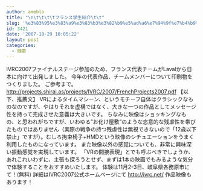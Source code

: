 ```yaml
---
author: ameblo
title: "\n\t\t\t\tフランス学生紹介\t\t"
slug: '%e3%83%95%e3%83%a9%e3%83%b3%e3%82%b9%e5%ad%a6%e7%94%9f%e7%b4%b9%e4%bb%8b'
id: 3421
date: '2007-10-29 10:05:22'
layout: post
categories:
  - 随筆
---
```


IVRC2007ファイナルステージ参加のため、フランス代表チームがLavalから日本に向けて出発しました。 今年の代表作品、チームメンバーについて印刷物をつくりました。 ご参考まで。 http://projects.shirai.as/projects/IVRC/2007/FrenchProjects2007.pdf 【以下、推薦文】 VRによるタイムマシーン、というモチーフ自体はクラシックなものなのですが、やはりそれを虚構ではなく、大きな一つの作品としてメッセージ性を持って完成させた意義は大きいです。 ちなみに映像はショッキングなもの、と思われがちですが、いわゆる”お化け屋敷”のような恣意的な残虐性を帯びたものではありません（実際の戦争の持つ残虐性は無視できないので「12歳以下禁止」ですが）。むしろ拘束椅子+HMDという映像のシチュエーションをうまく利用したものになっています。 また映像以外の感覚についても、非常に興味深い振動感覚を実現しています。 「VRの間接表現」とでも呼ぶべきでしょうか、あれこれいわずに、主張も探ろうとせず、まずは1本の映画でもみるような気分で体験することをおすすめいたします。 体験は11月2-3日、岐阜県各務原市にて！(無料) 詳細はIVRC2007公式ホームページにて http://ivrc.net/ 作品映像もあります！